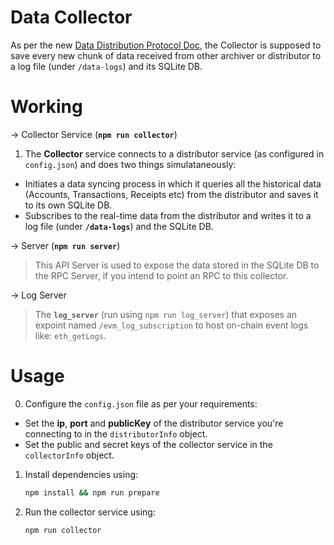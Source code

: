 # Data Collector

As per the new [Data Distribution Protocol Doc](https://docs.google.com/document/d/18C5Zao5xxqy3kxSSTODkZEW3Ei0R9HI4OpyY5dSX-LU/edit?usp=sharing), the Collector is supposed to save every new chunk of data received from other archiver or distributor to a log file (under `/data-logs`) and its SQLite DB.

# Working

-> Collector Service (**`npm run collector`**)

1. The **Collector** service connects to a distributor service (as configured in `config.json`) and does two things simulataneously:

- Initiates a data syncing process in which it queries all the historical data (Accounts, Transactions, Receipts etc) from the distributor and saves it to its own SQLite DB.
- Subscribes to the real-time data from the distributor and writes it to a log file (under **`/data-logs`**) and the SQLite DB.

-> Server (**`npm run server`**)

> This API Server is used to expose the data stored in the SQLite DB to the RPC Server, if you intend to point an RPC to this collector.

-> Log Server

> The **`log_server`** (run using `npm run log_server`) that exposes an expoint named `/evm_log_subscription` to host on-chain event logs like: `eth_getLogs`.

# Usage

0. Configure the `config.json` file as per your requirements:

- Set the **ip**, **port** and **publicKey** of the distributor service you're connecting to in the `distributorInfo` object.
- Set the public and secret keys of the collector service in the `collectorInfo` object.

1. Install dependencies using:
   ```bash
   npm install && npm run prepare
   ```
2. Run the collector service using:
   ```bash
   npm run collector
   ```
